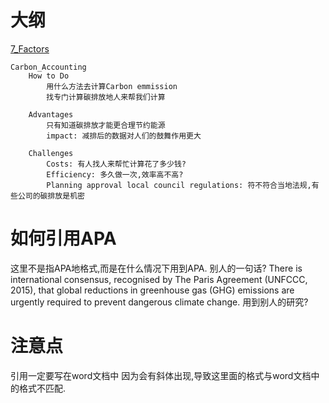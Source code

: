 # 大纲
[7_Factors](assets/截图_20230313113305.png)
~~~text
Carbon_Accounting
	How to Do
		用什么方法去计算Carbon emmission
		找专门计算碳排放地人来帮我们计算
		
	Advantages
		只有知道碳排放才能更合理节约能源
		impact: 减排后的数据对人们的鼓舞作用更大
		
	Challenges
		Costs: 有人找人来帮忙计算花了多少钱?
		Efficiency: 多久做一次,效率高不高?
		Planning approval local council regulations: 符不符合当地法规,有些公司的碳排放是机密
~~~
# 如何引用APA
这里不是指APA地格式,而是在什么情况下用到APA.
	别人的一句话?
		There is international consensus, recognised by The Paris Agreement (UNFCCC, 2015), that global reductions in greenhouse gas (GHG) emissions are urgently required to prevent dangerous climate change.
	用到别人的研究?

# 注意点
引用一定要写在word文档中
	因为会有斜体出现,导致这里面的格式与word文档中的格式不匹配.

